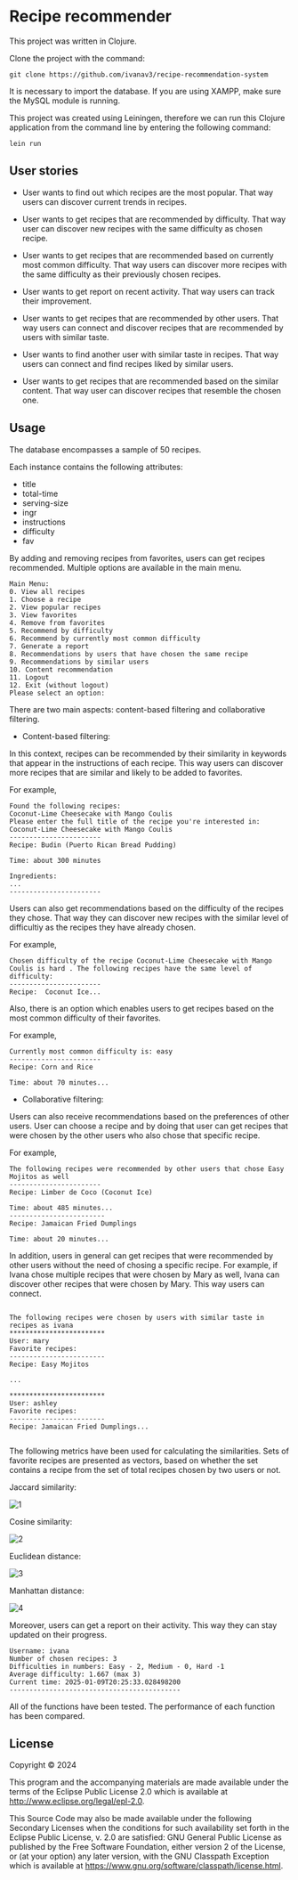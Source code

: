 # Recipe recommender

This project was written in Clojure.

Clone the project with the command:

`git clone https://github.com/ivanav3/recipe-recommendation-system`

It is necessary to import the database. If you are using XAMPP, make sure the MySQL module is running.

This project was created using Leiningen, therefore we can run this Clojure application from the command line by entering the following command:

`lein run`

## User stories

- User wants to find out which recipes are the most popular. That way users can discover current trends in recipes.

- User wants to get recipes that are recommended by difficulty. That way user can discover new recipes with the same difficulty as chosen recipe.

- User wants to get recipes that are recommended based on currently most common difficulty. That way users can discover more recipes with the same difficulty as their previously chosen recipes.

- User wants to get report on recent activity. That way users can track their improvement.

- User wants to get recipes that are recommended by other users. That way users can connect and discover recipes that are recommended by users with similar taste.

- User wants to find another user with similar taste in recipes. That way users can connect and find recipes liked by similar users.

- User wants to get recipes that are recommended based on the similar content. That way user can discover recipes that resemble the chosen one.

## Usage

The database encompasses a sample of 50 recipes.

Each instance contains the following attributes:

- title
- total-time
- serving-size
- ingr
- instructions
- difficulty
- fav

By adding and removing recipes from favorites, users can get recipes recommended. Multiple options are available in the main menu.

```Welcome, user
Main Menu:
0. View all recipes
1. Choose a recipe
2. View popular recipes
3. View favorites
4. Remove from favorites
5. Recommend by difficulty
6. Recommend by currently most common difficulty
7. Generate a report
8. Recommendations by users that have chosen the same recipe
9. Recommendations by similar users
10. Content recommendation
11. Logout
12. Exit (without logout)
Please select an option:
```

There are two main aspects: content-based filtering and collaborative filtering.

- Content-based filtering:

In this context, recipes can be recommended by their similarity in keywords that appear in the instructions of each recipe. This way users can discover more recipes that are similar and likely to be added to favorites.

For example,

```
Found the following recipes:
Coconut-Lime Cheesecake with Mango Coulis
Please enter the full title of the recipe you're interested in:
Coconut-Lime Cheesecake with Mango Coulis
-----------------------
Recipe: Budin (Puerto Rican Bread Pudding)

Time: about 300 minutes

Ingredients:
...
-----------------------
```

Users can also get recommendations based on the difficulty of the recipes they chose. That way they can discover new recipes with the similar level of difficultiy as the recipes they have already chosen.

For example,

```
Chosen difficulty of the recipe Coconut-Lime Cheesecake with Mango Coulis is hard . The following recipes have the same level of difficulty:
-----------------------
Recipe:  Coconut Ice...
```

Also, there is an option which enables users to get recipes based on the most common difficulty of their favorites.

For example,

```
Currently most common difficulty is: easy
-----------------------
Recipe: Corn and Rice

Time: about 70 minutes...
```

- Collaborative filtering:

Users can also receive recommendations based on the preferences of other users. User can choose a recipe and by doing that user can get recipes that were chosen by the other users who also chose that specific recipe.

For example,

```
The following recipes were recommended by other users that chose Easy Mojitos as well
-----------------------
Recipe: Limber de Coco (Coconut Ice)

Time: about 485 minutes...
------------------------
Recipe: Jamaican Fried Dumplings

Time: about 20 minutes...
```

In addition, users in general can get recipes that were recommended by other users without the need of chosing a specific recipe. For example, if Ivana chose multiple recipes that were chosen by Mary as well, Ivana can discover other recipes that were chosen by Mary. This way users can connect.

```

The following recipes were chosen by users with similar taste in recipes as ivana
************************
User: mary
Favorite recipes:
------------------------
Recipe: Easy Mojitos

...

************************
User: ashley
Favorite recipes:
------------------------
Recipe: Jamaican Fried Dumplings...


```

The following metrics have been used for calculating the similarities. Sets of favorite recipes are presented as vectors, based on whether the set contains a recipe from the set of total recipes chosen by two users or not.

Jaccard similarity:

![1](https://github.com/ivanav3/recipe-recommendation-system/blob/main/metrics/Jaccard.PNG )

Cosine similarity:

![2](https://github.com/ivanav3/recipe-recommendation-system/blob/main/metrics/Cosine.PNG )

Euclidean distance:

![3](https://github.com/ivanav3/recipe-recommendation-system/blob/main/metrics/Euclidean.PNG )

Manhattan distance:

![4](https://github.com/ivanav3/recipe-recommendation-system/blob/main/metrics/Manhattan.PNG )

Moreover, users can get a report on their activity. This way they can stay updated on their progress.

```
Username: ivana
Number of chosen recipes: 3
Difficulties in numbers: Easy - 2, Medium - 0, Hard -1
Average difficulty: 1.667 (max 3)
Current time: 2025-01-09T20:25:33.028498200
-------------------------------------------
```


All of the functions have been tested. The performance of each function has been compared.

## License

Copyright © 2024

This program and the accompanying materials are made available under the
terms of the Eclipse Public License 2.0 which is available at
http://www.eclipse.org/legal/epl-2.0.

This Source Code may also be made available under the following Secondary
Licenses when the conditions for such availability set forth in the Eclipse
Public License, v. 2.0 are satisfied: GNU General Public License as published by
the Free Software Foundation, either version 2 of the License, or (at your
option) any later version, with the GNU Classpath Exception which is available
at https://www.gnu.org/software/classpath/license.html.
